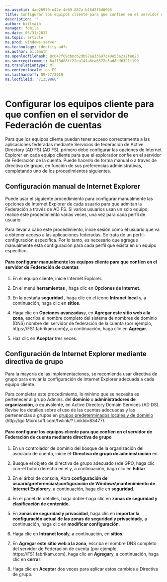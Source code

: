 ```yaml
---
ms.assetid: 4ae26970-e42e-4e69-887a-b16d2f8d0695
title: Configurar los equipos cliente para que confíen en el servidor de Federación de cuentas
description: ''
author: billmath
manager: femila
ms.date: 05/31/2017
ms.topic: article
ms.prod: windows-server
ms.technology: identity-adfs
ms.author: billmath
ms.openlocfilehash: 8c047f69cb0cb2db57ea33697c49e53a212fe823
ms.sourcegitcommit: 6aff3d88ff22ea141a6ea6572a5ad8dd6321f199
ms.translationtype: MT
ms.contentlocale: es-ES
ms.lasthandoff: 09/27/2019
ms.locfileid: "71359860"
---
```

# <a name="configure-client-computers-to-trust-the-account-federation-server"></a>Configurar los equipos cliente para que confíen en el servidor de Federación de cuentas

Para que los equipos cliente puedan tener acceso correctamente a las aplicaciones federadas mediante Servicios de federación de Active Directory (AD FS) \(AD FS\), primero debe configurar las opciones de Internet Explorer en cada equipo cliente para que el explorador confíe en el servidor de Federación de la cuenta. Puede hacerlo de forma manual o a través de directiva de grupo, en función de sus preferencias administrativas, completando uno de los procedimientos siguientes.  
  
## <a name="configuring-internet-explorer-settings-manually"></a>Configuración manual de Internet Explorer  
Puede usar el siguiente procedimiento para configurar manualmente las opciones de Internet Explorer de cada usuario para que admitan la Federación a través de AD FS. Si varios usuarios usan un solo equipo, realice este procedimiento varias veces, una vez para cada perfil de usuario.  
  
Para llevar a cabo este procedimiento, inicie sesión como el usuario que va a obtener acceso a las aplicaciones federadas. Se trata de un perfil\-configuración específica. Por lo tanto, es necesario que agregue manualmente esta configuración para cada perfil que exista en un equipo específico.  
  
#### <a name="to-manually-configure-client-computers-to-trust-the-account-federation-server"></a>Para configurar manualmente los equipos cliente para que confíen en el servidor de Federación de cuentas  
  
1.  En el equipo cliente, inicie Internet Explorer.  
  
2.  En el menú **herramientas** , haga clic en **Opciones de Internet**.  
  
3.  En la pestaña **seguridad** , haga clic en el icono **Intranet local** y, a continuación, haga clic en **sitios**.  
  
4.  Haga clic en **Opciones avanzadas**y, en **Agregar este sitio web a la zona**, escriba el nombre completo del sistema de nombres de dominio \(DNS\) nombre del servidor de federación de la cuenta \(por ejemplo, https:\/\/FS1.fabrikam.com\)y, a continuación, haga clic en **Agregar**.  
  
5.  Haz clic en **Aceptar** tres veces.  
  
## <a name="configuring-internet-explorer-settings-by-using-grouppolicy"></a>Configuración de Internet Explorer mediante directiva de grupo  
Para la mayoría de las implementaciones, se recomienda usar directiva de grupo para enviar la configuración de Internet Explorer adecuada a cada equipo cliente.  
  
Para completar este procedimiento, lo mínimo que se necesita es pertenecer al grupo Admins. del **dominio** o **administradores de organización**, o equivalente, en Active Directory Domain Services \(AD DS\).  Revise los detalles sobre el uso de las cuentas adecuadas y las pertenencias a grupos en [grupos predeterminados locales y de dominio](https://go.microsoft.com/fwlink/?LinkId=83477) \(http:\/\/go.Microsoft.com\/fwlink\/? LinkId\=83477\).   
  
#### <a name="to-configure-client-computers-to-trust-the-account-federation-server-by-using-grouppolicy"></a>Para configurar los equipos cliente para que confíen en el servidor de Federación de cuenta mediante directiva de grupo  
  
1.  En un controlador de dominio del bosque de la organización del asociado de cuenta, inicie el\-**Directiva de grupo de administración** en.  
  
2.  Busque el objeto de directiva de grupo adecuado \(\)de GPO, haga clic con\-el botón derecho en él y, a continuación, haga clic en **Editar**.  
  
3.  En el árbol de consola, Abra **configuración de usuario\\preferencias\\configuración de Windows\\mantenimiento de Internet Explorer**y, a continuación, haga clic en **seguridad**.  
  
4.  En el panel de detalles, haga doble\-haga clic en **zonas de seguridad y clasificación de contenido**.  
  
5.  En **zonas de seguridad y privacidad**, haga clic en **importar la configuración actual de las zonas de seguridad y privacidad**y, a continuación, haga clic en **modificar configuración**.  
  
6.  Haga clic en **Intranet local**y, a continuación, en **sitios**.  
  
7.  En **Agregar este sitio web a la zona**, escriba el nombre DNS completo del servidor de Federación de cuenta \(por ejemplo, https:\/\/FS1.fabrikam.com\), haga clic en **Agregar**y, a continuación, haga clic en **cerrar**.  
  
8.  Haga clic en **Aceptar** dos veces para aplicar estos cambios a Directiva de grupo.  
  

